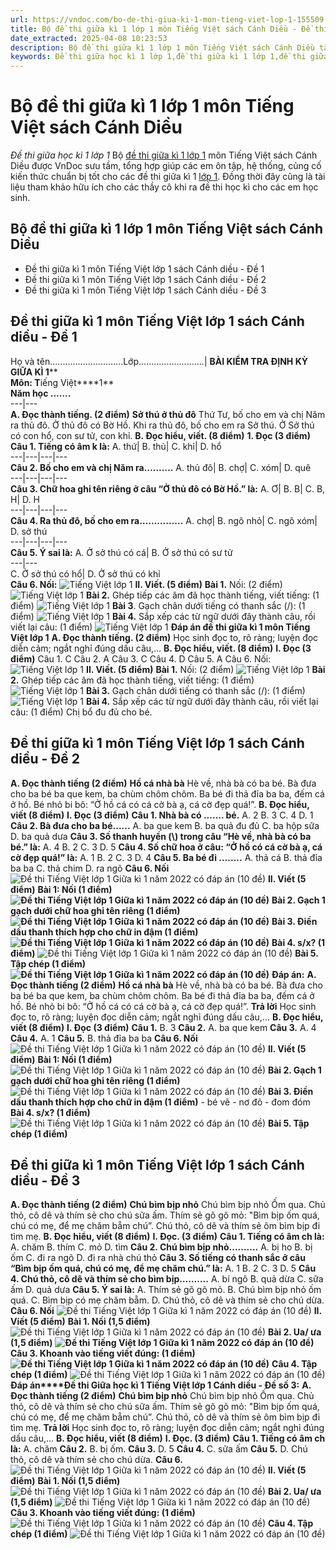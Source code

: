 ```yaml
---
url: https://vndoc.com/bo-de-thi-giua-ki-1-mon-tieng-viet-lop-1-155509
title: Bộ đề thi giữa kì 1 lớp 1 môn Tiếng Việt sách Cánh Diều - Đề thi giữa học kì 1 lớp 1 - VnDoc.com
date_extracted: 2025-04-08 10:23:53
description: Bộ đề thi giữa kì 1 lớp 1 môn Tiếng Việt sách Cánh Diều tài liệu tham khảo giúp các thầy cô ra đề thi giữa học kì 1. Mời các thầy cô cùng tải về.
keywords: Đề thi giữa học kì 1 lớp 1,đề thi giữa kì 1 lớp 1,đề thi giữa học kì 1 môn toán lớp 1,Đề thi giữa học kì 1 lớp 1 môn Tiếng Việt,đề thi giữa kì 1 lớp 1 môn Tiếng Việt,đề kiểm tra giữa kì 1 lớp 1,đề kiểm tra giữa kì 1 lớp 1 môn Tiếng Việt,Toán lớp 1,giải Tiếng Việt lớp 1,soạn Tiếng Việt lớp 1,Bộ đề thi giữa kì 1 lớp 1 môn Tiếng Việt sách Cánh Diều,đề thi giữa kì 1 lớp 1 môn Tiếng Việt sách Cánh Diều
---
```


# Bộ đề thi giữa kì 1 lớp 1 môn Tiếng Việt sách Cánh Diều
 _Đề thi giữa học kì 1 lớp 1_
Bộ [đề thi giữa kì 1 lớp 1](<https://vndoc.com/de-thi-giua-ki-1-lop1>) môn Tiếng Việt sách Cánh Diều được VnDoc sưu tầm, tổng hợp giúp các em ôn tập, hệ thống, củng cố kiến thức chuẩn bị tốt cho các đề thi giữa kì 1 [lớp 1](<https://vndoc.com/tai-lieu-hoc-tap-lop1>). Đồng thời đây cũng là tài liệu tham khảo hữu ích cho các thầy cô khi ra đề thi học kì cho các em học sinh.
## Bộ đề thi giữa kì 1 lớp 1 môn Tiếng Việt sách Cánh Diều
  * Đề thi giữa kì 1 môn Tiếng Việt lớp 1 sách Cánh diều - Đề 1
  * Đề thi giữa kì 1 môn Tiếng Việt lớp 1 sách Cánh diều - Đề 2
  * Đề thi giữa kì 1 môn Tiếng Việt lớp 1 sách Cánh diều - Đề 3

## Đề thi giữa kì 1 môn Tiếng Việt lớp 1 sách Cánh diều - Đề 1
Họ và tên.............................Lớp..........................| **BÀI KIỂM TRA ĐỊNH KỲ GIỮA KÌ 1****  
****Môn: T****iếng Việt****1**  
**Năm học .......**  
---|---  
**A. Đọc thành tiếng. \(2 điểm\)**
**Sở thú ở thủ đô**
Thứ Tư, bố cho em và chị Năm ra thủ đô. Ở thủ đô có Bờ Hồ. Khi ra thủ đô, bố cho em ra Sở thú. Ở Sở thú có con hổ, con sư tử, con khỉ.
**B. Đọc hiểu, viết. \(8 điểm\)**
**1\. Đọc \(3 điểm\)**
**Câu 1. Tiếng có âm k là:**
A. thứ| B. thủ| C. khỉ| D. hổ  
---|---|---|---  
**Câu 2. Bố cho em và chị Năm ra……….**
A. thủ đô| B. chợ| C. xóm| D. quê  
---|---|---|---  
**Câu 3. Chữ hoa ghi tên riêng ở câu “Ở thủ đô có Bờ Hồ.” là:**
A. Ơ| B. B| C. B, H| D. H  
---|---|---|---  
**Câu 4. Ra thủ đô, bố cho em ra……………**
A. chợ| B. ngõ nhỏ| C. ngõ xóm| D. sở thú  
---|---|---|---  
**Câu 5. Ý sai là:**
A. Ở sở thú có cá| B. Ở sở thú có sư tử  
---|---  
C. Ở sở thú có hổ| D. Ở sở thú có khỉ  
**Câu 6. Nối:**
![Tiếng Việt lớp 1](https://i.vdoc.vn/data/image/2024/10/09/Tieng-Viet-1-CD-1.jpg)
**II. Viết. \(5 điểm\)**
**Bài 1.** Nối: \(2 điểm\)
![Tiếng Việt lớp 1](https://i.vdoc.vn/data/image/2024/10/09/Tieng-Viet-1-CD-2.jpg)
**Bài 2.** Ghép tiếp các âm đã học thành tiếng, viết tiếng: \(1 điểm\)
![Tiếng Việt lớp 1](https://i.vdoc.vn/data/image/2024/10/09/Tieng-Viet-1-CD-3.jpg)
**Bài 3**. Gạch chân dưới tiếng có thanh sắc \(/\): \(1 điểm\)
![Tiếng Việt lớp 1](https://i.vdoc.vn/data/image/2024/10/09/Tieng-Viet-1-CD-4.jpg)
**Bài 4.** Sắp xếp các từ ngữ dưới đây thành câu, rồi viết lại câu: \(1 điểm\)
![Tiếng Việt lớp 1](https://i.vdoc.vn/data/image/2024/10/09/Tieng-Viet-1-CD-5.jpg)
**Đáp án đề thi giữa kì 1 môn Tiếng Việt lớp 1**
**A. Đọc thành tiếng. \(2 điểm\)**
Học sinh đọc to, rõ ràng; luyện đọc diễn cảm; ngắt nghỉ đúng dấu câu,…
**B. Đọc hiểu, viết. \(8 điểm\)**
**I. Đọc \(3 điểm\)**
Câu 1. C
Câu 2. A
Câu 3. C
Câu 4. D
Câu 5. A
Câu 6. Nối:
![Tiếng Việt lớp 1](https://i.vdoc.vn/data/image/2024/10/09/Tieng-Viet-1-CD-6.jpg)
**II. Viết. \(5 điểm\)**
**Bài 1.** Nối: \(2 điểm\)
![Tiếng Việt lớp 1](https://i.vdoc.vn/data/image/2024/10/09/Tieng-Viet-1-CD-7.jpg)
**Bài 2.** Ghép tiếp các âm đã học thành tiếng, viết tiếng: \(1 điểm\)
![Tiếng Việt lớp 1](https://i.vdoc.vn/data/image/2024/10/09/Tieng-Viet-1-CD-8.jpg)
**Bài 3.** Gạch chân dưới tiếng có thanh sắc \(/\): \(1 điểm\)
![Tiếng Việt lớp 1](https://i.vdoc.vn/data/image/2024/10/09/Tieng-Viet-1-CD-9.jpg)
**Bài 4.** Sắp xếp các từ ngữ dưới đây thành câu, rồi viết lại câu: \(1 điểm\)
Chị bổ đu đủ cho bé.
## Đề thi giữa kì 1 môn Tiếng Việt lớp 1 sách Cánh diều - Đề 2
**A. Đọc thành tiếng \(2 điểm\)**
**Hồ cá nhà bà**
Hè về, nhà bà có ba bé. Bà đưa cho ba bé ba que kem, ba chùm chôm chôm. Ba bé đi thả đỉa ba ba, đếm cá ở hồ. Bé nhỏ bi bô: “Ở hồ cá có cá cờ bà ạ, cá cờ đẹp quá\!”.
**B. Đọc hiểu, viết \(8 điểm\)**
**I. Đọc \(3 điểm\)**
**Câu 1. Nhà bà có ....... bé.**
A. 2
B. 3
C. 4
D. 1
**Câu 2. Bà đưa cho ba bé......**
A. ba que kem
B. ba quả đu đủ
C. ba hộp sữa
D. ba quả dưa
**Câu 3. Số thanh huyền \(\\\) trong câu “Hè về, nhà bà có ba bé.” là:**
A. 4
B. 2
C. 3
D. 5
**Câu 4. Số chữ hoa ở câu: “Ở hồ có cá cờ bà ạ, cá cờ đẹp quá\!” là:**
A. 1
B. 2
C. 3
D. 4
**Câu 5. Ba bé đi ........**
A. thả cá
B. thả đỉa ba ba
C. thả chim
D. ra ngõ
**Câu 6. Nối**
![Đề thi Tiếng Việt lớp 1 Giữa kì 1 năm 2022 có đáp án \(10 đề\)](https://i.vdoc.vn/data/image/2024/10/09/de-thi-tieng-viet-lop-1-giua-ki-1-co-dap-an-cd-dtm2022-123955.png)
**II. Viết \(5 điểm\)**
**Bài 1: Nối \(1 điểm\)**
**![Đề thi Tiếng Việt lớp 1 Giữa kì 1 năm 2022 có đáp án \(10 đề\)](https://i.vdoc.vn/data/image/2024/10/09/de-thi-tieng-viet-lop-1-giua-ki-1-co-dap-an-cd-dtm2022-123959.png)**
**Bài 2. Gạch 1 gạch dưới chữ hoa ghi tên riêng \(1 điểm\)**
**![Đề thi Tiếng Việt lớp 1 Giữa kì 1 năm 2022 có đáp án \(10 đề\)](https://i.vdoc.vn/data/image/2024/10/09/de-thi-tieng-viet-lop-1-giua-ki-1-co-dap-an-cd-dtm2022-123961.png)**
**Bài 3. Điền dấu thanh thích hợp cho chữ in đậm \(1 điểm\)**
**![Đề thi Tiếng Việt lớp 1 Giữa kì 1 năm 2022 có đáp án \(10 đề\)](https://i.vdoc.vn/data/image/2024/10/09/de-thi-tieng-viet-lop-1-giua-ki-1-co-dap-an-cd-dtm2022-123962.png)**
**Bài 4. s/x? \(1 điểm\)**
![Đề thi Tiếng Việt lớp 1 Giữa kì 1 năm 2022 có đáp án \(10 đề\)](https://i.vdoc.vn/data/image/2024/10/09/de-thi-tieng-viet-lop-1-giua-ki-1-co-dap-an-cd-dtm2022-123964.png)
**Bài 5. Tập chép \(1 điểm\)**
**![Đề thi Tiếng Việt lớp 1 Giữa kì 1 năm 2022 có đáp án \(10 đề\)](https://i.vdoc.vn/data/image/2024/10/09/de-thi-tieng-viet-lop-1-giua-ki-1-co-dap-an-cd-dtm2022-123980.png)**
**Đáp án:**
**A. Đọc thành tiếng \(2 điểm\)**
**Hồ cá nhà bà**
Hè về, nhà bà có ba bé. Bà đưa cho ba bé ba que kem, ba chùm chôm chôm. Ba bé đi thả đỉa ba ba, đếm cá ở hồ. Bé nhỏ bi bô: “Ở hồ cá có cá cờ bà ạ, cá cờ đẹp quá\!”.
**Trả lời**
Học sinh đọc to, rõ ràng; luyện đọc diễn cảm; ngắt nghỉ đúng dấu câu,…
**B. Đọc hiểu, viết \(8 điểm\)**
**I. Đọc \(3 điểm\)**
**Câu 1.**
B. 3
**Câu 2.**
A. ba que kem
**Câu 3.**
A. 4
**Câu 4.**
A. 1
**Câu 5.**
B. thả đỉa ba ba
**Câu 6. Nối**
![Đề thi Tiếng Việt lớp 1 Giữa kì 1 năm 2022 có đáp án \(10 đề\)](https://i.vdoc.vn/data/image/2024/10/09/de-thi-tieng-viet-lop-1-giua-ki-1-co-dap-an-cd-dtm2022-123957.png)
**II. Viết \(5 điểm\)**
**Bài 1: Nối \(1 điểm\)**
![Đề thi Tiếng Việt lớp 1 Giữa kì 1 năm 2022 có đáp án \(10 đề\)](https://i.vdoc.vn/data/image/2024/10/09/de-thi-tieng-viet-lop-1-giua-ki-1-co-dap-an-cd-dtm2022-123958.png)
**Bài 2. Gạch 1 gạch dưới chữ hoa ghi tên riêng \(1 điểm\)**
![Đề thi Tiếng Việt lớp 1 Giữa kì 1 năm 2022 có đáp án \(10 đề\)](https://i.vdoc.vn/data/image/2024/10/09/de-thi-tieng-viet-lop-1-giua-ki-1-co-dap-an-cd-dtm2022-123960.png)
**Bài 3. Điền dấu thanh thích hợp cho chữ in đậm \(1 điểm\)**
\- bé vẽ
\- nơ đỏ
\- đom đóm
**Bài 4. s/x? \(1 điểm\)**
![Đề thi Tiếng Việt lớp 1 Giữa kì 1 năm 2022 có đáp án \(10 đề\)](https://i.vdoc.vn/data/image/2024/10/09/de-thi-tieng-viet-lop-1-giua-ki-1-co-dap-an-cd-dtm2022-123965.png)
**Bài 5. Tập chép \(1 điểm\)**
## Đề thi giữa kì 1 môn Tiếng Việt lớp 1 sách Cánh diều - Đề 3
**A. Đọc thành tiếng \(2 điểm\)**
**Chú bìm bịp nhỏ**
Chú bìm bịp nhỏ Ốm qua. Chủ thỏ, cô dê và thím sẻ cho chú sữa ấm. Thím sẻ gõ gõ mỏ: "Bìm bịp ốm quá, chú có mẹ, để mẹ chăm bẵm chú”. Chú thỏ, cô dê và thím sẻ ôm bìm bịp đi tìm mẹ.
**B. Đọc hiểu, viết \(8 điểm\)**
**I. Đọc. \(3 điểm\)**
**Câu 1. Tiếng có âm ch là:**
A. chăm
B. thím
C. mỏ
D. tìm
**Câu 2. Chú bìm bịp nhỏ……….**
A. bị ho
B. bị ốm
C. đi ra ngõ
D. đi ra nhà chú thỏ
**Câu 3. Số tiếng có thanh sắc ở câu “Bìm bịp ốm quá, chú có mę, để mẹ chăm chú.” là:**
A. 1
B. 2
C. 3
D. 5
**Câu 4. Chú thỏ, cô dê và thím sẻ cho bìm bịp……….**
A. bí ngô
B. quả dừa
C. sữa ấm
D. quả dưa
**Câu 5. Ý sai là:**
A. Thím sẻ gõ gõ mỏ.
B. Chú bìm bịp nhỏ ốm quá.
C. Bìm bịp có mẹ chăm bẵm.
D. Chú thỏ, cô dê và thím sẻ cho chú dừa.
**Câu 6. Nối**
![Đề thi Tiếng Việt lớp 1 Giữa kì 1 năm 2022 có đáp án \(10 đề\)](https://i.vdoc.vn/data/image/2024/10/09/de-thi-tieng-viet-lop-1-giua-ki-1-co-dap-an-cd-dtm2022-123947.png)
**II. Viết \(5 điểm\)**
**Bài 1. Nối \(1,5 điểm\)**
![Đề thi Tiếng Việt lớp 1 Giữa kì 1 năm 2022 có đáp án \(10 đề\)](https://i.vdoc.vn/data/image/2024/10/09/de-thi-tieng-viet-lop-1-giua-ki-1-co-dap-an-cd-dtm2022-123949.png)
**Bài 2. Ua/ ưa \(1,5 điểm\)**
**![Đề thi Tiếng Việt lớp 1 Giữa kì 1 năm 2022 có đáp án \(10 đề\)](https://i.vdoc.vn/data/image/2024/10/09/de-thi-tieng-viet-lop-1-giua-ki-1-co-dap-an-cd-dtm2022-123953.png)**
**Câu 3. Khoanh vào tiếng viết đúng: \(1 điểm\)**
**![Đề thi Tiếng Việt lớp 1 Giữa kì 1 năm 2022 có đáp án \(10 đề\)](https://i.vdoc.vn/data/image/2024/10/09/de-thi-tieng-viet-lop-1-giua-ki-1-co-dap-an-cd-dtm2022-123954.png)**
**Câu 4. Tập chép \(1 điểm\)**
![Đề thi Tiếng Việt lớp 1 Giữa kì 1 năm 2022 có đáp án \(10 đề\)](https://i.vdoc.vn/data/image/2024/10/09/de-thi-tieng-viet-lop-1-giua-ki-1-co-dap-an-cd-dtm2022-123982.png)
**Đáp án****Đề thi Giữa học kì 1 Tiếng Việt lớp 1 Cánh diều - Đề số 3:**
**A. Đọc thành tiếng \(2 điểm\)**
**Chú bìm bịp nhỏ**
Chú bìm bịp nhỏ Ốm qua. Chủ thỏ, cô dê và thím sẻ cho chú sữa ấm. Thím sẻ gõ gõ mỏ: "Bìm bịp ốm quá, chú có mẹ, để mẹ chăm bẵm chú”. Chú thỏ, cô dê và thím sẻ ôm bìm bịp đi tìm mẹ.
**Trả lời**
Học sinh đọc to, rõ ràng; luyện đọc diễn cảm; ngắt nghỉ đúng dấu câu,…
**B. Đọc hiểu, viết \(8 điểm\)**
**I. Đọc. \(3 điểm\)**
**Câu 1. Tiếng có âm ch là:**
A. chăm
**Câu 2.**
B. bị ốm.
**Câu 3.**
D. 5
**Câu 4.**
C. sữa ấm
**Câu 5.**
D. Chú thỏ, cô dê và thím sẻ cho chú dừa.
**Câu 6.**
![Đề thi Tiếng Việt lớp 1 Giữa kì 1 năm 2022 có đáp án \(10 đề\)](https://i.vdoc.vn/data/image/2024/10/09/de-thi-tieng-viet-lop-1-giua-ki-1-co-dap-an-cd-dtm2022-123956.png)
**II. Viết \(5 điểm\)**
**Bài 1. Nối \(1,5 điểm\)**
![Đề thi Tiếng Việt lớp 1 Giữa kì 1 năm 2022 có đáp án \(10 đề\)](https://i.vdoc.vn/data/image/2024/10/09/de-thi-tieng-viet-lop-1-giua-ki-1-co-dap-an-cd-dtm2022-123948.png)
**Bài 2. Ua/ ưa \(1,5 điểm\)**
![Đề thi Tiếng Việt lớp 1 Giữa kì 1 năm 2022 có đáp án \(10 đề\)](https://i.vdoc.vn/data/image/2024/10/09/de-thi-tieng-viet-lop-1-giua-ki-1-co-dap-an-cd-dtm2022-123952.png)
**Câu 3. Khoanh vào tiếng viết đúng: \(1 điểm\)**
![Đề thi Tiếng Việt lớp 1 Giữa kì 1 năm 2022 có đáp án \(10 đề\)](https://i.vdoc.vn/data/image/2024/10/09/de-thi-tieng-viet-lop-1-giua-ki-1-co-dap-an-cd-dtm2022-123963.png)
**Câu 4. Tập chép \(1 điểm\)**
![Đề thi Tiếng Việt lớp 1 Giữa kì 1 năm 2022 có đáp án \(10 đề\)](https://i.vdoc.vn/data/image/2024/10/09/de-thi-tieng-viet-lop-1-giua-ki-1-co-dap-an-cd-dtm2022-123982.png)
